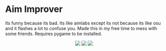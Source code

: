 # Aim Improver
Its funny because its bad. Its like aimlabs except its not because its like osu and it flashes a lot to confuse you. Made this in my free time to mess with some friends. Requires pygame to be installed.

<div align="center">
  <img src="https://user-images.githubusercontent.com/77747704/149643959-f0f90db4-acdc-4742-a3d4-6355e1f498d0.png">
  <img src="https://user-images.githubusercontent.com/77747704/149643961-78aa208c-d1d8-41d7-b95f-39b919643ecc.png">
  <img src="https://user-images.githubusercontent.com/77747704/149643962-eeda0d9a-d46a-49d8-b02a-376692390cb8.png">
</div>


